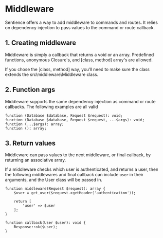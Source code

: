 # Middleware

Sentience offers a way to add middleware to commands and routes. It relies on dependency injection to pass values to the command or route callback.

## 1. Creating middleware

Middleware is simply a callback that returns a void or an array. Predefined functions, anonymous Closure's, and [class, method] array's are allowed.

If you chose the [class, method] way, you'll need to make sure the class extends the src\middleware\Middleware class.

## 2. Function args

Middleware supports the same dependency injection as command or route callbacks. The following examples are all valid
```
function (Database $database, Request $request): void;
function (Database $database, Request $request, ...$args): void;
function (...$args): array;
function (): array;
```

## 3. Return values

Middleware can pass values to the next middleware, or final callback, by returning an associative array.

If a middleware checks which user is authenticated, and returns a user, then the following middlewares and final callback can include `user` in their arguments, and the User class will be passed in.
```
function middleware(Request $request): array {
    $user = get_user($request->getHeader('authentication'));

    return [
        'user' => $user
    ];
}

function callback(User $user): void {
    Response::ok($user);
}
```
